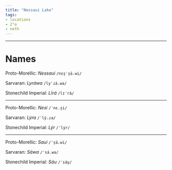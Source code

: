```yaml
---
title: "Nessaui Lake"
tags:
- locations
- 2°e
- neth
---
```


---
# Names
Proto-Morellic: *Nessaui* `/nɛs̠ˈs̠ä.wi/`

Sarvaran: *Lyráwa* `/lyˈɾá.wa/`

Stonechild Imperial: *Lïrá* `/lɪˈrá/`

---
Proto-Morellic: *Nesi* `/ˈnɛ.s̠i/`

Sarvaran: *Lýra* `/ˈlý.ɾa/`

Stonechild Imperial: *Lýr* `/ˈlýr/`

---
Proto-Morellic: *Saui* `/ˈs̠ä.wi/`

Sarvaran: *Sáwa* `/ˈsá.wa/`

Stonechild Imperial: *Sáu* `/ˈsáu̯/`